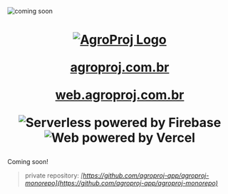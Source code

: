 ![coming soon](https://img.shields.io/static/v1?label=coming&message=soon&color=green)

<h1>

  <p align="center">
    <a href="https://agroproj.com.br/" target="_blank">
      <img
        alt="AgroProj Logo"
        src="https://user-images.githubusercontent.com/93166949/138788925-a979705f-6a80-4dde-820d-7bd23acd447f.png"
      />
    </a>
  </p>

  <p align="center">
    <a href="https://agroproj.com.br/" target="_blank">
      agroproj.com.br
    </a>
  </p>

  <p align="center">
    <a href="https://web.agroproj.com.br/" target="_blank">
      web.agroproj.com.br
    </a>
  </p>

  <p align="center">
    <img
      alt="Serverless powered by Firebase"
      src="https://img.shields.io/static/v1?label=serverless%20powered%20by&message=firebase&labelColor=059be5&color=059be5&logoColor=ffcb2b&logo=firebase&style=for-the-badge"
    />
    <img
      alt="Web powered by Vercel"
      src="https://img.shields.io/static/v1?label=web%20powered%20by&message=vercel&labelColor=000000&color=000000&logoColor=ffffff&logo=vercel&style=for-the-badge"
    />
  </p>

</h1>

Coming soon!

> private repository: _[https://github.com/agroproj-app/agroproj-monorepo](https://github.com/agroproj-app/agroproj-monorepo)_
